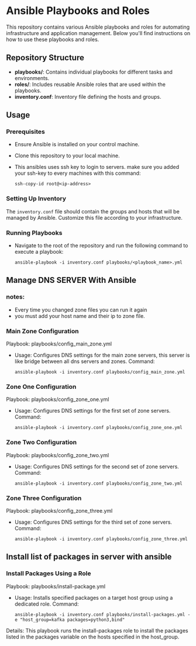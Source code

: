 # Ansible Playbooks and Roles

This repository contains various Ansible playbooks and roles for automating infrastructure and application management. Below you'll find instructions on how to use these playbooks and roles.

## Repository Structure

- **playbooks/**: Contains individual playbooks for different tasks and environments.
- **roles/**: Includes reusable Ansible roles that are used within the playbooks.
- **inventory.conf**: Inventory file defining the hosts and groups.

## Usage

### Prerequisites

- Ensure Ansible is installed on your control machine.
- Clone this repository to your local machine.
- This ansibles uses ssh key to login to servers. make sure you added your ssh-key to every machines with this command:
    
    ``` 
    ssh-copy-id root@<ip-address>
    ```
### Setting Up Inventory

The `inventory.conf` file should contain the groups and hosts that will be managed by Ansible. Customize this file according to your infrastructure.

### Running Playbooks

- Navigate to the root of the repository and run the following command to execute a playbook:

    ``` 
    ansible-playbook -i inventory.conf playbooks/<playbook_name>.yml
    ```




## Manage DNS SERVER With Ansible

### notes:
- Every time you changed zone files you can run it again
- you must add your host name and their ip to zone file. 

### Main Zone Configuration
    
Playbook: playbooks/config_main_zone.yml
    
- Usage: Configures DNS settings for the main zone servers, this server is like bridge between all dns servers and zones.
    Command:

    ```
    ansible-playbook -i inventory.conf playbooks/config_main_zone.yml
    ```

### Zone One Configuration

Playbook: playbooks/config_zone_one.yml
- Usage: Configures DNS settings for the first set of zone servers.
    Command:

    ```
    ansible-playbook -i inventory.conf playbooks/config_zone_one.yml
    ```

### Zone Two Configuration

Playbook: playbooks/config_zone_two.yml
- Usage: Configures DNS settings for the second set of zone servers.
    Command:

    ```
    ansible-playbook -i inventory.conf playbooks/config_zone_two.yml
    ```

### Zone Three Configuration

Playbook: playbooks/config_zone_three.yml
- Usage: Configures DNS settings for the third set of zone servers.
    Command:

    ```
    ansible-playbook -i inventory.conf playbooks/config_zone_three.yml
    ```


## Install list of packages in server with ansible 

### Install Packages Using a Role

Playbook: playbooks/install-package.yml
- Usage: Installs specified packages on a target host group using a dedicated role.
    Command:

    ```
    ansible-playbook -i inventory.conf playbooks/install-packages.yml -e "host_group=kafka packages=python3,bind"
    ```

Details: This playbook runs the install-packages role to install the packages listed in the packages variable on the hosts specified in the host_group.